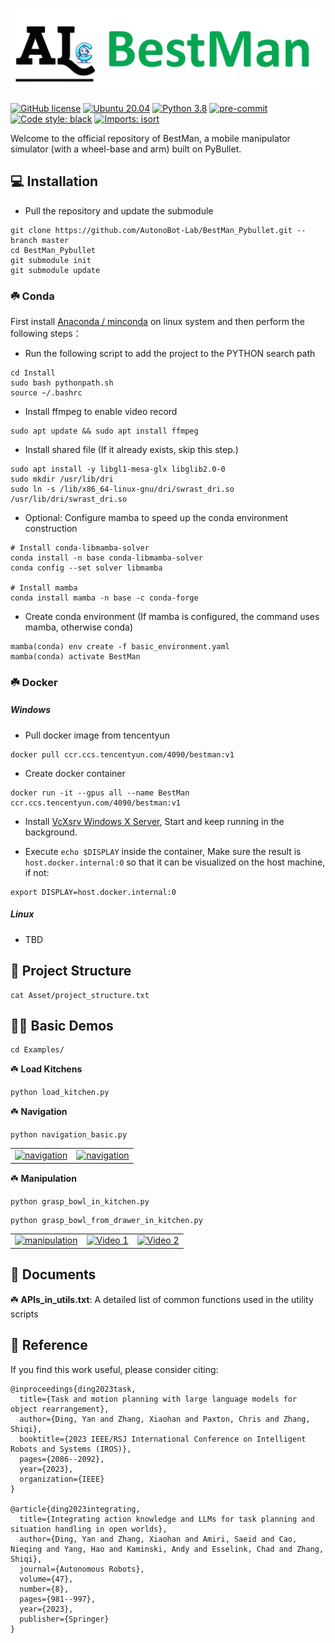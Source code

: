 ![](docs/BestMan_logo.png)

<!-- # BestMan - A Pybullet-based Mobile Manipulator Simulator -->

[![GitHub license](https://img.shields.io/badge/license-MIT-blue.svg)](https://github.com/facebookresearch/home-robot/blob/main/LICENSE)
[![Ubuntu 20.04](https://img.shields.io/badge/Ubuntu-20.04-orange.svg)](https://releases.ubuntu.com/20.04/)
[![Python 3.8](https://img.shields.io/badge/python-3.8-blue.svg)](https://www.python.org/downloads/release/python-370/)
[![pre-commit](https://img.shields.io/badge/pre--commit-enabled-brightgreen?logo=pre-commit&logoColor=white)](https://github.com/pre-commit/pre-commit)
[![Code style: black](https://img.shields.io/badge/code%20style-black-000000.svg)](https://github.com/psf/black)
[![Imports: isort](https://img.shields.io/badge/%20imports-isort-%231674b1?style=flat)](https://timothycrosley.github.io/isort/)

Welcome to the official repository of BestMan, a mobile manipulator simulator (with a wheel-base and arm) built on PyBullet.



## 💻 Installation

- Pull the repository and update the submodule

```
git clone https://github.com/AutonoBot-Lab/BestMan_Pybullet.git --branch master
cd BestMan_Pybullet
git submodule init
git submodule update
```


### :shamrock: Conda

First install [Anaconda / minconda](https://docs.conda.io/projects/conda/en/latest/user-guide/install/linux.html) on linux system and then perform the following steps：

- Run the following script to add the project to the PYTHON search path
```
cd Install
sudo bash pythonpath.sh
source ~/.bashrc
```

- Install ffmpeg to enable video record
```
sudo apt update && sudo apt install ffmpeg
```

- Install shared file (If it already exists, skip this step.)
```
sudo apt install -y libgl1-mesa-glx libglib2.0-0
sudo mkdir /usr/lib/dri
sudo ln -s /lib/x86_64-linux-gnu/dri/swrast_dri.so /usr/lib/dri/swrast_dri.so
```

- Optional: Configure mamba to speed up the conda environment construction
```
# Install conda-libmamba-solver
conda install -n base conda-libmamba-solver
conda config --set solver libmamba

# Install mamba
conda install mamba -n base -c conda-forge
```

- Create conda environment (If mamba is configured, the command uses mamba, otherwise conda)
```
mamba(conda) env create -f basic_environment.yaml
mamba(conda) activate BestMan
```


### :shamrock: Docker

##### Windows

- Pull docker image from tencentyun

```
docker pull ccr.ccs.tencentyun.com/4090/bestman:v1
```

- Create docker container

```
docker run -it --gpus all --name BestMan ccr.ccs.tencentyun.com/4090/bestman:v1
```

- Install [VcXsrv Windows X Server](https://sourceforge.net/projects/vcxsrv/), Start and keep running in the background.

- Execute `echo $DISPLAY` inside the container, Make sure the result is `host.docker.internal:0` so that it can be visualized on the host machine, if not:

```
export DISPLAY=host.docker.internal:0
```


##### Linux
- TBD


## 🔎 Project Structure

```
cat Asset/project_structure.txt
```


## 👨‍💻 Basic Demos

```
cd Examples/
```

:shamrock: **Load Kitchens**


```
python load_kitchen.py
```

:shamrock: **Navigation**

```
python navigation_basic.py
```

<table>
  <tr>
    <td>
      <a href="https://www.youtube.com/watch?v=HW6oQhs_e5U">
          <img src="https://img.youtube.com/vi/HW6oQhs_e5U/0.jpg" alt="navigation" width="250" height="200">
      </a>
    </td>
    <td>
      <a href="https://www.youtube.com/watch?v=_tVbxgiM-5Q">
          <img src="https://img.youtube.com/vi/_tVbxgiM-5Q/0.jpg" alt="navigation" width="250" height="200">
      </a>
    </td>
  </tr>
</table>


:shamrock: **Manipulation**

```
python grasp_bowl_in_kitchen.py
```

```
python grasp_bowl_from_drawer_in_kitchen.py
```

<table>
  <tr>
    <td>
      <a href="https://www.youtube.com/watch?v=XnmEqOgxNM4">
        <img src="https://img.youtube.com/vi/XnmEqOgxNM4/0.jpg" alt="manipulation" width="250" height="200">
      </a>
    </td>
    <td>
      <a href="https://www.youtube.com/watch?v=f25d4N_Lv9w">
        <img src="https://img.youtube.com/vi/f25d4N_Lv9w/0.jpg" alt="Video 1" width="250" height="200">
      </a>
    </td>
    <td>
      <a href="https://www.youtube.com/watch?v=7gbh2OGFkCk">
        <img src="https://img.youtube.com/vi/7gbh2OGFkCk/0.jpg" alt="Video 2" width="250" height="200">
      </a>
    </td>
  </tr>
</table>


##  📘 Documents

:shamrock: **APIs_in_utils.txt**: A detailed list of common functions used in the utility scripts



##  :handshake: Reference

If you find this work useful, please consider citing:

```
@inproceedings{ding2023task,
  title={Task and motion planning with large language models for object rearrangement},
  author={Ding, Yan and Zhang, Xiaohan and Paxton, Chris and Zhang, Shiqi},
  booktitle={2023 IEEE/RSJ International Conference on Intelligent Robots and Systems (IROS)},
  pages={2086--2092},
  year={2023},
  organization={IEEE}
}

@article{ding2023integrating,
  title={Integrating action knowledge and LLMs for task planning and situation handling in open worlds},
  author={Ding, Yan and Zhang, Xiaohan and Amiri, Saeid and Cao, Nieqing and Yang, Hao and Kaminski, Andy and Esselink, Chad and Zhang, Shiqi},
  journal={Autonomous Robots},
  volume={47},
  number={8},
  pages={981--997},
  year={2023},
  publisher={Springer}
}
```
